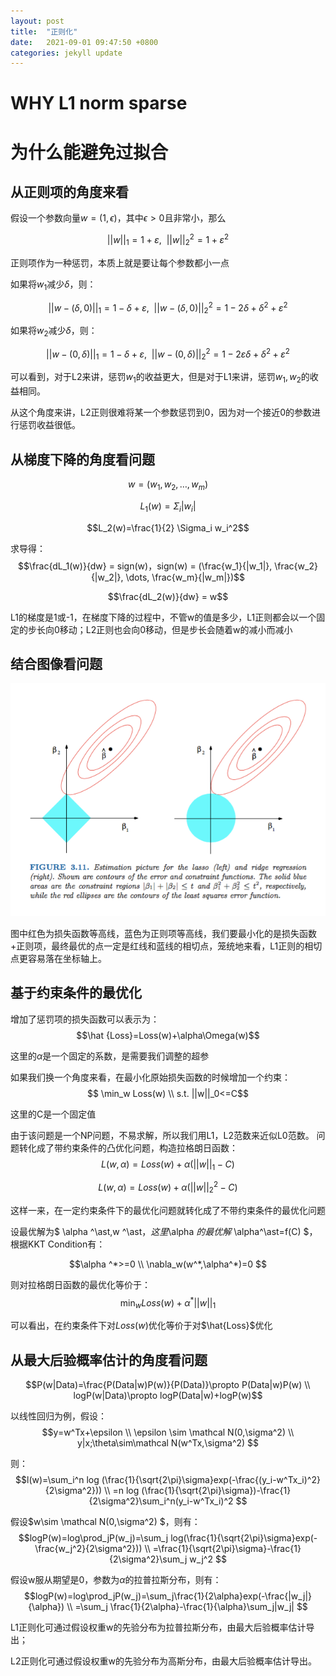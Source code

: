 ```yaml
---
layout: post
title:  "正则化"
date:   2021-09-01 09:47:50 +0800
categories: jekyll update
---
```

<script type="text/x-mathjax-config">
  MathJax.Hub.Config({
    extensions: ["tex2jax.js"],
    jax: ["input/TeX", "output/HTML-CSS"],
    tex2jax: {
      <!--$表示行内元素，$$表示块状元素 -->
      inlineMath: [ ['$','$'], ["\\(","\\)"] ],
      processEscapes: true
    },
    "HTML-CSS": { availableFonts: ["TeX"] }
  });
</script>
<!--加载MathJax的最新文件， async表示异步加载进来 -->
<script type="text/javascript" async src="https://cdn.mathjax.org/mathjax/latest/MathJax.js">
</script>

# WHY L1 norm sparse
# 为什么能避免过拟合

## 从正则项的角度来看
假设一个参数向量$w=(1,\epsilon)$，其中$\epsilon>0$且非常小，那么


$$||w||_1 = 1+\varepsilon,\ \ ||w||_2^2 = 1+\varepsilon^2$$


正则项作为一种惩罚，本质上就是要让每个参数都小一点

如果将$w_1$减少$\delta$，则：


$$||w-(\delta,0)||_1 = 1-\delta+\varepsilon,\ \ ||w-(\delta,0)||_2^2 = 1-2\delta+\delta^2+\varepsilon^2$$ 


如果将$w_2$减少$\delta$，则：


$$||w-(0,\delta)||_1 = 1-\delta+\varepsilon,\ \ ||w-(0,\delta)||_2^2 = 1-2\varepsilon\delta+\delta^2+\varepsilon^2$$ 


可以看到，对于L2来讲，惩罚$w_1$的收益更大，但是对于L1来讲，惩罚$w_1,w_2$的收益相同。

从这个角度来讲，L2正则很难将某一个参数惩罚到0，因为对一个接近0的参数进行惩罚收益很低。
## 从梯度下降的角度看问题

$$w=(w_1, w_2, \dots, w_m)$$ 

$$L_1(w)=\Sigma_i |w_i|$$ 

$$L_2(w)=\frac{1}{2} \Sigma_i w_i^2$$ 


求导得：
$$\frac{dL_1(w)}{dw} = sign(w)，sign(w) = (\frac{w_1}{|w_1|}, \frac{w_2}{|w_2|}, \dots, \frac{w_m}{|w_m|})$$ 

$$\frac{dL_2(w)}{dw} = w$$ 


L1的梯度是1或-1，在梯度下降的过程中，不管w的值是多少，L1正则都会以一个固定的步长向0移动；L2正则也会向0移动，但是步长会随着w的减小而减小
## 结合图像看问题
![pic](/pics/l1l2.png)



图中红色为损失函数等高线，蓝色为正则项等高线，我们要最小化的是损失函数+正则项，最终最优的点一定是红线和蓝线的相切点，笼统地来看，L1正则的相切点更容易落在坐标轴上。

## 基于约束条件的最优化
增加了惩罚项的损失函数可以表示为：
$$\hat {Loss}=Loss(w)+\alpha\Omega(w)$$ 

这里的$\alpha$是一个固定的系数，是需要我们调整的超参


如果我们换一个角度来看，在最小化原始损失函数的时候增加一个约束：
$$ \min_w Loss(w) \\ s.t. ||w||_0<=C$$ 

这里的C是一个固定值


由于该问题是一个NP问题，不易求解，所以我们用L1，L2范数来近似L0范数。
问题转化成了带约束条件的凸优化问题，构造拉格朗日函数：
$$L(w,\alpha)=Loss(w)+\alpha(||w||_1-C)$$ 

$$L(w,\alpha)=Loss(w)+\alpha(||w||_2^2-C)$$ 

这样一来，在一定约束条件下的最优化问题就转化成了不带约束条件的最优化问题

设最优解为$ \alpha ^\ast,w ^\ast$，这里$\alpha $的最优解$ \alpha^\ast=f(C) $，根据KKT Condition有：

$$\alpha ^*>=0
\\
\nabla_w(w^*,\alpha^*)=0
$$ 

则对拉格朗日函数的最优化等价于：
$$ \min_w Loss(w) +\alpha ^*||w||_1$$ 


可以看出，在约束条件下对$Loss(w)$优化等价于对$\hat{Loss}$优化

## 从最大后验概率估计的角度看问题
$$P(w|Data)=\frac{P(Data|w)P(w)}{P(Data)}\propto P(Data|w)P(w)
\\
logP(w|Data)\propto logP(Data|w)+logP(w)$$ 


以线性回归为例，假设：
$$y=w^Tx+\epsilon
\\
\epsilon \sim \mathcal N(0,\sigma^2)
\\
y|x;\theta\sim\mathcal N(w^Tx,\sigma^2)
$$ 

则：
$$l(w)=\sum_i^n log (\frac{1}{\sqrt{2\pi}\sigma}exp(-\frac{(y_i-w^Tx_i)^2}{2\sigma^2}))
\\
=n log (\frac{1}{\sqrt{2\pi}\sigma})-\frac{1}{2\sigma^2}\sum_i^n(y_i-w^Tx_i)^2
$$ 

假设$w\sim \mathcal N(0,\sigma^2) $，则有：
$$logP(w)=log\prod_jP(w_j)=\sum_j log(\frac{1}{\sqrt{2\pi}\sigma}exp(-\frac{w_j^2}{2\sigma^2}))
\\
=\frac{1}{\sqrt{2\pi}\sigma}-\frac{1}{2\sigma^2}\sum_j w_j^2
$$ 

假设w服从期望是0，参数为$\alpha$的拉普拉斯分布，则有：
$$logP(w)=log\prod_jP(w_j)=\sum_j\frac{1}{2\alpha}exp(-\frac{|w_j|}{\alpha})
\\
=\sum_j \frac{1}{2\alpha}-\frac{1}{\alpha}\sum_j|w_j|
$$ 

L1正则化可通过假设权重w的先验分布为拉普拉斯分布，由最大后验概率估计导出；


L2正则化可通过假设权重w的先验分布为高斯分布，由最大后验概率估计导出。



